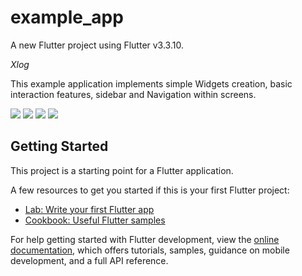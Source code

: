 # example_app

A new Flutter project using Flutter v3.3.10.

*Xlog*

This example application implements simple Widgets creation, basic interaction features, sidebar and Navigation within screens.

<img src="images/screen1.png">
<img src="images/screen2.png">
<img src="images/screen3.png">
<img src="images/screen4.png">

## Getting Started

This project is a starting point for a Flutter application.

A few resources to get you started if this is your first Flutter project:

- [Lab: Write your first Flutter app](https://docs.flutter.dev/get-started/codelab)
- [Cookbook: Useful Flutter samples](https://docs.flutter.dev/cookbook)

For help getting started with Flutter development, view the
[online documentation](https://docs.flutter.dev/), which offers tutorials,
samples, guidance on mobile development, and a full API reference.

